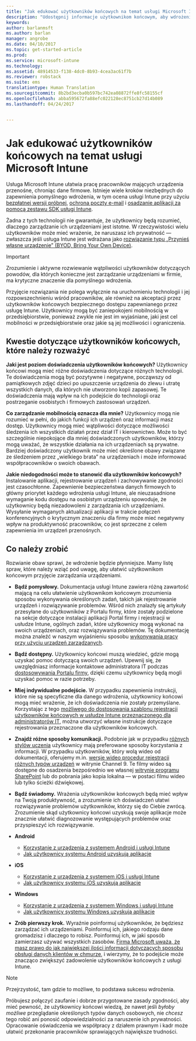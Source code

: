 ```yaml
---
title: "Jak edukować użytkowników końcowych na temat usługi Microsoft Intune | Microsoft Intune"
description: "Udostępnij informacje użytkownikom końcowym, aby wdrożenie usługi Intune było pomyślne."
keywords: 
author: barlanmsft
ms.author: barlan
manager: angrobe
ms.date: 04/10/2017
ms.topic: get-started-article
ms.prod: 
ms.service: microsoft-intune
ms.technology: 
ms.assetid: 48914533-f138-4dc0-8b93-4cea3ac61f7b
ms.reviewer: robstack
ms.suite: ems
translationtype: Human Translation
ms.sourcegitcommit: 8b2bd3ecba0b597bc742ea08872ffe8fc58155cf
ms.openlocfilehash: abba595672fa88efc022128ec8751cb27d14b089
ms.lasthandoff: 04/24/2017


---
```


# <a name="how-to-educate-your-end-users-about-microsoft-intune"></a>Jak edukować użytkowników końcowych na temat usługi Microsoft Intune

Usługa Microsoft Intune ułatwia pracę pracowników mających urządzenia przenośne, chroniąc dane firmowe. Istnieje wiele kroków niezbędnych do zapewnienia pomyślnego wdrożenia, w tym ocena usługi Intune przy użyciu [bezpłatnej wersji próbnej](/Intune/Understand/mobile-device-management-trial-guide-microsoft-intune), [ochrona poczty e-mail](https://docs.microsoft.com/intune/understand-explore/common-ways-to-use-intune#protecting-your-on-premises-email-and-data-so-it-can-be-safely-accessed-by-mobile-devices) i [osadzanie aplikacji za pomocą zestawu SDK usługi Intune](/intune/develop/intune-app-sdk).

Żadna z tych technologii nie gwarantuje, że użytkownicy będą rozumieć, dlaczego zarządzanie ich urządzeniami jest istotne. W rzeczywistości wielu użytkowników może mieć wrażenie, że naruszasz ich prywatność — zwłaszcza jeśli usługa Intune jest wdrażana jako [rozwiązanie typu „Przynieś własne urządzenie” (BYOD, Bring Your Own Device)](/enterprise-mobility-security/solutions/byod-design-considerations-guide).

> [!Important]
> Zrozumienie i aktywne rozwiewanie wątpliwości użytkowników dotyczących powodów, dla których konieczne jest zarządzanie urządzeniami w firmie, ma krytyczne znaczenie dla pomyślnego wdrożenia.

Przyjęcie rozwiązania nie polega wyłącznie na uruchomieniu technologii i jej rozpowszechnieniu wśród pracowników, ale również na akceptacji przez użytkowników końcowych bezpiecznego dostępu zapewnianego przez usługę Intune. Użytkownicy mogą być zaniepokojeni mobilnością w przedsiębiorstwie, ponieważ zwykle nie jest im wyjaśniane, jaki jest cel mobilności w przedsiębiorstwie oraz jakie są jej możliwości i ograniczenia.

## <a name="things-to-consider-about-your-end-users"></a>Kwestie dotyczące użytkowników końcowych, które należy rozważyć

__Jaki jest poziom doświadczenia użytkowników końcowych?__ Użytkownicy końcowi mogą mieć różne doświadczenia dotyczące różnych technologii. Te doświadczenia mogą być pozytywne i negatywne, począwszy od pamiątkowych zdjęć dzieci po upuszczenie urządzenia do zlewu i utratę wszystkich danych, dla których nie utworzono kopii zapasowej. Te doświadczenia mają wpływ na ich podejście do technologii oraz postrzeganie osobistych i firmowych zastosowań urządzeń.

__Co zarządzanie mobilnością oznacza dla mnie?__ Użytkownicy mogą nie rozumieć w pełni, do jakich funkcji ich urządzeń oraz informacji masz dostęp. Użytkownicy mogą mieć wątpliwości dotyczące możliwości śledzenia ich wszystkich działań przez dział IT i kierownictwo. Może to być szczególnie niepokojące dla mniej doświadczonych użytkowników, którzy mogą uważać, że wszystkie działania na ich urządzeniach są prywatne. Bardziej doświadczony użytkownik może mieć określone obawy związane ze śledzeniem przez „wielkiego brata” na urządzeniach i może informować współpracowników o swoich obawach.

__Jakie niedogodności może to stanowić dla użytkowników końcowych?__ Instalowanie aplikacji, rejestrowanie urządzeń i zachowywanie zgodności jest czasochłonne. Zapewnienie bezpieczeństwa danych firmowych to główny priorytet każdego wdrożenia usługi Intune, ale nieuzasadnione wymaganie kodu dostępu na osobistym urządzeniu spowoduje, że użytkownicy będą niezadowoleni z zarządzania ich urządzeniami. Wysyłanie wymaganych aktualizacji aplikacji w trakcie połączeń konferencyjnych o krytycznym znaczeniu dla firmy może mieć negatywny wpływ na produktywność pracowników, co jest sprzeczne z celem zapewnienia im urządzeń przenośnych.

## <a name="things-you-should-do"></a>Co należy zrobić

Rozwianie obaw sprawi, że wdrożenie będzie płynniejsze. Mamy listę spraw, które należy wziąć pod uwagę, aby ułatwić użytkownikom końcowym przyjęcie zarządzania urządzeniami.

* __Bądź pomysłowy.__ Dokumentacja usługi Intune zawiera różną zawartość mającą na celu ułatwienie użytkownikom końcowym zrozumienia sposobu wykonywania określonych zadań, takich jak rejestrowanie urządzeń i rozwiązywanie problemów. Wśród nich znalazły się artykuły przesyłane do użytkowników z Portalu firmy, które zostały podzielone na sekcje dotyczące instalacji aplikacji Portal firmy i rejestracji w usłudze Intune, ogólnych zadań, które użytkownicy mogą wykonać na swoich urządzeniach, oraz rozwiązywania problemów. Tę dokumentację można znaleźć w naszym wyjaśnieniu sposobu [wykonywania pracy przy użyciu urządzeń zarządzanych](/Intune/EndUser/use-managed-devices-to-get-work-done).

* __Bądź dostępny.__ Użytkownicy końcowi muszą wiedzieć, gdzie mogą uzyskać pomoc dotyczącą swoich urządzeń. Upewnij się, że uwzględniasz informacje kontaktowe administratora IT podczas [dostosowywania Portalu firmy](/Intune/get-started/start-with-a-paid-subscription-to-microsoft-intune-step-7), dzięki czemu użytkownicy będą mogli uzyskać pomoc w razie potrzeby.

* __Miej indywidualne podejście.__ W przypadku zapewnienia instrukcji, które nie są specyficzne dla danego wdrożenia, użytkownicy końcowi mogą mieć wrażenie, że ich doświadczenia nie zostały przemyślane. Korzystając z tego [możliwego do dostosowania szablonu rejestracji użytkowników końcowych w usłudze Intune przeznaczonego dla administratorów IT](https://gallery.technet.microsoft.com/office/Intune-End-User-Enrollment-3a0c9b0c), można utworzyć własne instrukcje dotyczące rejestrowania przeznaczone dla użytkowników końcowych.

* __Znajdź różne sposoby komunikacji.__ Podobnie jak w przypadku [różnych stylów uczenia](https://www.umassd.edu/dss/resources/facultystaff/howtoteachandaccommodate/howtoaccommodatedifferentlearningstyles/) użytkownicy mają preferowane sposoby korzystania z informacji. W przypadku użytkowników, który wolą wideo od dokumentacji, oferujemy m.in. [wersje wideo procedur rejestracji różnych typów urządzeń](https://channel9.msdn.com/Series/IntuneEnrollment) w witrynie Channel 9. Te filmy wideo są dostępne do osadzenia bezpośrednio we własnej [witrynie programu SharePoint](https://support.office.com/article/Embed-a-video-from-Office-365-Video-59e19984-c34e-4be8-889b-f6fa93910581) lub do pobrania jako kopia lokalna — w postaci filmu wideo lub tylko ścieżki dźwiękowej.

* __Bądź świadomy.__ Wrażenia użytkowników końcowych będą mieć wpływ na Twoją produktywność, a zrozumienie ich doświadczeń ułatwi rozwiązywanie problemów użytkowników, którzy się do Ciebie zwrócą. Zrozumienie skąd użytkownicy końcowi uzyskują swoje aplikacje może znacznie ułatwić diagnozowanie występujących problemów oraz przyspieszyć ich rozwiązywanie.

* **Android**
  * [Korzystanie z urządzenia z systemem Android i usługi Intune](https://docs.microsoft.com/Intune/EndUser/using-your-android-device-with-intune)
  * [Jak użytkownicy systemu Android uzyskują aplikacje](how-your-android-users-get-their-apps.md)

* **iOS**
  * [Korzystanie z urządzenia z systemem iOS i usługi Intune](https://docs.microsoft.com/intune-user-help/using-your-ios-or-macos-device-with-intune)
  * [Jak użytkownicy systemu iOS uzyskują aplikacje](how-your-ios-users-get-their-apps.md)

* **Windows**
  * [Korzystanie z urządzenia z systemem Windows i usługi Intune](https://docs.microsoft.com/Intune/EndUser/using-your-windows-device-with-intune)
  * [Jak użytkownicy systemu Windows uzyskują aplikacje](how-your-windows-users-get-their-apps.md)

* __Zrób pierwszy krok.__ Wyraźnie poinformuj użytkowników, że będziesz zarządzać ich urządzeniami. Poinformuj ich, jakiego rodzaju dane gromadzisz i dlaczego to robisz. Poinformuj ich, w jaki sposób zamierzasz używać wszystkich zasobów. [Firma Microsoft uważa, że masz prawo do jak największej ilości informacji dotyczących sposobu obsługi danych klientów w chmurze](https://www.microsoft.com/trustcenter/about/transparency), i wierzymy, że to podejście może znacząco zwiększyć zadowolenie użytkowników końcowych z usługi Intune.

>[!Note]
> Przejrzystość, tam gdzie to możliwe, to podstawa sukcesu wdrożenia.

Próbujesz połączyć zaufanie i dobrze przygotowane zasady zgodności, aby mieć pewność, że użytkownicy końcowi wiedzą, że nawet jeśli *byłoby możliwe* przeglądanie określonych typów danych osobowych, nie *chcesz* tego robić ani ponosić odpowiedzialności za naruszenie ich prywatności. Opracowanie oświadczenia we współpracy z działem prawnym i kadr może ułatwić przekonanie pracowników sprawiających największe trudności.

